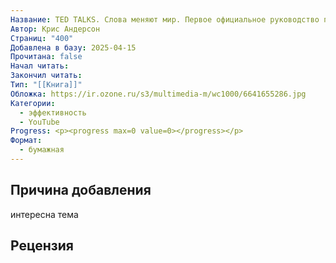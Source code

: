 ```yaml
---
Название: TED TALKS. Слова меняют мир. Первое официальное руководство по публичным выступлениям
Автор: Крис Андерсон
Страниц: "400"
Добавлена в базу: 2025-04-15
Прочитана: false
Начал читать: 
Закончил читать: 
Тип: "[[Книга]]"
Обложка: https://ir.ozone.ru/s3/multimedia-m/wc1000/6641655286.jpg
Категории:
  - эффективность
  - YouTube
Progress: <p><progress max=0 value=0></progress></p>
Формат:
  - бумажная
---
```

## Причина добавления

интересна тема

## Рецензия
